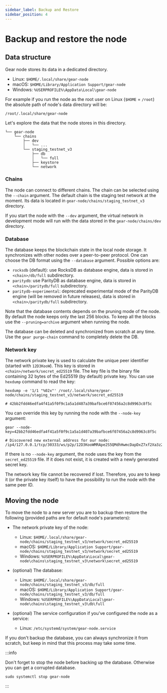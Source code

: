 ```yaml
---
sidebar_label: Backup and Restore
sidebar_position: 4
---
```


# Backup and restore the node

## Data structure

Gear node stores its data in a dedicated directory.

- Linux: `$HOME/.local/share/gear-node`
- macOS: `$HOME/Library/Application Support/gear-node`
- Windows: `%USERPROFILE%\AppData\Local\gear-node`

For example if you run the node as the root user on Linux (`$HOME` = `/root`) the absolute path of node's data directory will be:

    /root/.local/share/gear-node

Let's explore the data that the node stores in this directory.

    └── gear-node
        └── chains
            ├── dev
            │   └── ...
            └── staging_testnet_v3
                ├── db
                │   └── full
                ├── keystore
                └── network

### Chains

The node can connect to different chains. The chain can be selected using the `--chain` argument. The default chain is the staging test network at the moment. Its data is located in `gear-node/chains/staging_testnet_v3` directory.

If you start the node with the `--dev` argument, the virtual network in development mode will run with the data stored in the `gear-node/chains/dev` directory.

### Database

The database keeps the blockchain state in the local node storage. It synchronizes with other nodes over a peer-to-peer protocol. One can choose the DB format using the `--database` argument. Possible options are:

- `rocksdb` (default): use RocksDB as database engine, data is stored in `<chain>/db/full` subdirectory.
- `paritydb`: use ParityDB as database engine, data is stored in `<chain>/paritydb/full` subdirectory.
- `paritydb-experimental`: deprecated experimental mode of the ParityDB engine (will be removed in future releases), data is stored in `<chain>/paritydb/full` subdirectory.

Note that the database contents depends on the pruning mode of the node. By default the node keeps only the last 256 blocks. To keep all the blocks use the `--pruning=archive` argument when running the node.

The database can be deleted and synchronized from scratch at any time. Use the `gear purge-chain` command to completely delete the DB.

### Network key

The network private key is used to calculate the unique peer identifier (started with `12D3KooW`). This key is stored in `<chain>/network/secret_ed25519` file. The key file is the binary file containing 32 bytes of the Ed25519 (by default) private key. You can use `hexdump` command to read the key:

```shell
hexdump -e '1/1 "%02x"' /root/.local/share/gear-node/chains/staging_testnet_v3/network/secret_ed25519

# 42bb2fdd46edfa4f41a5f0f9c1a5a1d407a39bafbce6f07456a2c8d9963c8f5c
```

You can override this key by running the node with the `--node-key` argument:

```shell
gear --node-key=42bb2fdd46edfa4f41a5f0f9c1a5a1d407a39bafbce6f07456a2c8d9963c8f5c

# Discovered new external address for our node: /ip4/127.0.0.1/tcp/30333/ws/p2p/12D3KooWMRApe2S5QMdhHwmcDapDxZ7xf2Xa3z2HfCCYoHTmjiXV
```

If there is no `--node-key` argument, the node uses the key from the `secret_ed25519` file. If it does not exist, it is created with a newly generated secret key.

The network key file cannot be recovered if lost. Therefore, you are to keep it (or the private key itself) to have the possibility to run the node with the same peer ID.

## Moving the node

To move the node to a new server you are to backup then restore the following (provided paths are for default node's parameters):

- The network private key of the node:

    - Linux: `$HOME/.local/share/gear-node/chains/staging_testnet_v3/network/secret_ed25519`
    - macOS: `$HOME/Library/Application Support/gear-node/chains/staging_testnet_v3/network/secret_ed25519`
    - Windows: `%USERPROFILE%\AppData\Local\gear-node\chains\staging_testnet_v3\network\secret_ed25519`

- (optional) The database:

    - Linux: `$HOME/.local/share/gear-node/chains/staging_testnet_v3/db/full`
    - macOS: `$HOME/Library/Application Support/gear-node/chains/staging_testnet_v3/db/full`
    - Windows: `%USERPROFILE%\AppData\Local\gear-node\chains\staging_testnet_v3\db\full`

- (optional) The service configuration if you've configured the node as a service:

    - Linux: `/etc/systemd/system/gear-node.service`

If you don't backup the database, you can always synchronize it from scratch, but keep in mind that this process may take some time.

:::info

Don't forget to stop the node before backing up the database. Otherwise you can get a corrupted database.

```shell
sudo systemctl stop gear-node
```

:::
